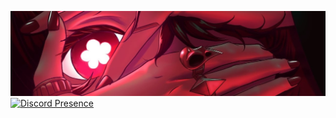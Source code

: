 ![Header](
    https://github.com/Veifaa/Veifaa/blob/main/zxc.jpg
)
[![Discord Presence](https://lanyard-profile-readme.vercel.app/api/511498730835410948?theme=light&bg=809ecf&animated=true&hideDiscrim=false&borderRadius=15px&idleMessage=Not%20Here)](https://discord.com/users/511498730835410948)
